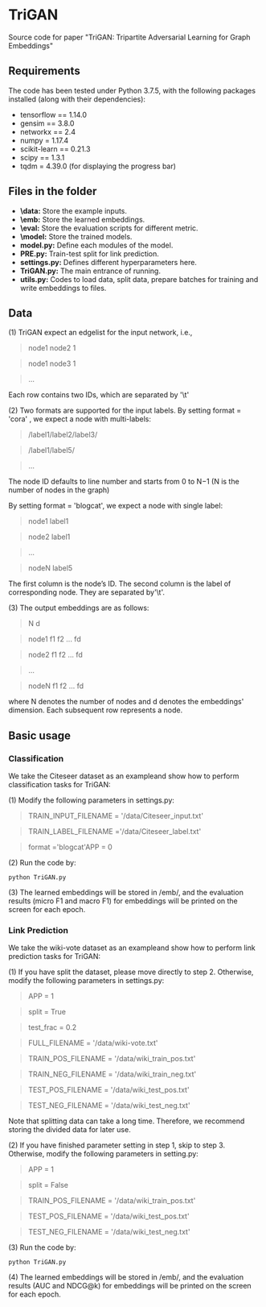 # TriGAN
 Source code for paper "TriGAN: Tripartite Adversarial Learning for Graph Embeddings"
## Requirements
The code has been tested under Python 3.7.5, with the following packages installed (along with their dependencies):
- tensorflow == 1.14.0
- gensim == 3.8.0
- networkx == 2.4
- numpy = 1.17.4
- scikit-learn == 0.21.3
- scipy == 1.3.1
- tqdm = 4.39.0 (for displaying the progress bar)
## Files in the folder
- **\data:** Store the example inputs.
- **\emb:** Store the learned embeddings.
- **\eval:** Store the evaluation scripts for different metric.
- **\model:** Store the trained models.
- **model.py:** Define each modules of the model.
- **PRE.py:** Train-test split for link prediction.
- **settings.py:** Defines different hyperparameters here.
- **TriGAN.py:** The main entrance of running.
- **utils.py:** Codes to load data, split data, prepare batches for training and write embeddings to files.
## Data

(1) TriGAN expect an edgelist for the input network, i.e.,
>node1 node2 1

>node1 node3 1

>...

Each row contains two IDs, which are separated by '\t'

(2) Two formats are supported for the input labels. By setting format = 'cora' , we expect a node with multi-labels:
>/label1/label2/label3/

>/label1/label5/

>...

The node ID defaults to line number and starts from 0 to N−1 (N is the number of nodes in the graph)

By setting format = 'blogcat', we expect a node with single label:
>node1   label1

>node2   label1

>...

>nodeN   label5

The first column is the node’s ID. The second column is the label of corresponding node. They are separated by'\t'.

(3) The output embeddings are as follows:
>N d

>node1 f1 f2 ... fd

>node2 f1 f2 ... fd

>...

>nodeN f1 f2 ... fd

where N denotes the number of nodes and d denotes the embeddings' dimension. Each subsequent row represents a node.

## Basic usage
### Classification
We take the Citeseer dataset as an exampleand show how to perform classification tasks for TriGAN:

(1) Modify the following parameters in settings.py:
>TRAIN_INPUT_FILENAME = '/data/Citeseer_input.txt'

>TRAIN_LABEL_FILENAME ='/data/Citeseer_label.txt'

>format ='blogcat'APP = 0

(2) Run the code by:

```python TriGAN.py```

(3) The learned embeddings will be stored in /emb/, and the evaluation results (micro F1 and macro F1) for embeddings will be printed on the screen for each epoch.

### Link Prediction
We take the wiki-vote dataset as an exampleand show how to perform link prediction tasks for TriGAN:

(1) If you have split the dataset, please move directly to step 2. Otherwise, modify the following parameters in settings.py:
>APP = 1

>split = True

>test_frac = 0.2
 
>FULL_FILENAME = '/data/wiki-vote.txt'

>TRAIN_POS_FILENAME = '/data/wiki_train_pos.txt'

>TRAIN_NEG_FILENAME = '/data/wiki_train_neg.txt'

>TEST_POS_FILENAME = '/data/wiki_test_pos.txt'

>TEST_NEG_FILENAME = '/data/wiki_test_neg.txt'

Note that splitting data can take a long time. Therefore, we recommend storing the divided data for later use.

(2) If you have finished parameter setting in step 1, skip to step 3. Otherwise, modify the following parameters in setting.py:
>APP = 1

>split = False

>TRAIN_POS_FILENAME = '/data/wiki_train_pos.txt'

>TEST_POS_FILENAME = '/data/wiki_test_pos.txt'

>TEST_NEG_FILENAME = '/data/wiki_test_neg.txt'

(3) Run the code by:

```python TriGAN.py```

(4) The learned embeddings will be stored in /emb/, and the evaluation results (AUC and NDCG@k) for embeddings will be printed on the screen for each epoch.
